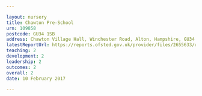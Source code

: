 ```yaml
---

layout: nursery
title: Chawton Pre-School
urn: 109858
postcode: GU34 1SB
address: Chawton Village Hall, Winchester Road, Alton, Hampshire, GU34 1SB
latestReportUrl: https://reports.ofsted.gov.uk/provider/files/2655633/urn/109858.pdf
teaching: 2
development: 2
leadership: 2
outcomes: 2
overall: 2
date: 10 February 2017

---
```

